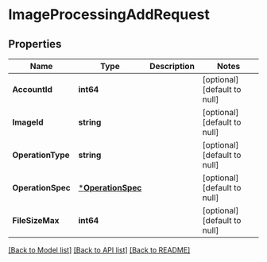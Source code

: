 # ImageProcessingAddRequest

## Properties
Name | Type | Description | Notes
------------ | ------------- | ------------- | -------------
**AccountId** | **int64** |  | [optional] [default to null]
**ImageId** | **string** |  | [optional] [default to null]
**OperationType** | **string** |  | [optional] [default to null]
**OperationSpec** | [***OperationSpec**](operation_spec.md) |  | [optional] [default to null]
**FileSizeMax** | **int64** |  | [optional] [default to null]

[[Back to Model list]](../README.md#documentation-for-models) [[Back to API list]](../README.md#documentation-for-api-endpoints) [[Back to README]](../README.md)



